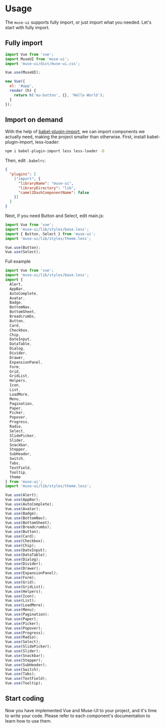 # Usage

The `muse-ui` supports fully import, or just import what you needed. Let's start with fully import.

## Fully import

```javascript
import Vue from 'vue';
import MuseUI from 'muse-ui';
import 'muse-ui/dist/muse-ui.css';

Vue.use(MuseUI);

new Vue({
  el: '#app',
  render (h) {
    return h('mu-button', {}, 'Hello World');
  }
});
```

## Import on demand

With the help of [babel-plugin-import](https://www.npmjs.com/package/babel-plugin-import), we can import components we actually need, making the project smaller than otherwise.
First, install babel-plugin-import, less-loader:

```bash
npm i babel-plugin-import less less-loader -D
```

Then, edit `.babelrc`:

```json
{
  "plugins": [
    ["import", {
      "libraryName": "muse-ui",
      "libraryDirectory": "lib",
      "camel2DashComponentName": false
    }]
  ]
}
```

Next, if you need Button and Select, edit main.js:

```javascript
import Vue from 'vue';
import 'muse-ui/lib/styles/base.less';
import { Button, Select } from 'muse-ui';
import 'muse-ui/lib/styles/theme.less';

Vue.use(Button);
Vue.use(Select);
```

Full example

```javascript
import Vue from 'vue';
import 'muse-ui/lib/styles/base.less';
import {
  Alert,
  AppBar,
  AutoComplete,
  Avatar,
  Badge,
  BottomNav,
  BottomSheet,
  Breadcrumbs,
  Button,
  Card,
  Checkbox,
  Chip,
  DateInput,
  DataTable,
  Dialog,
  Divider,
  Drawer,
  ExpansionPanel,
  Form,
  Grid,
  GridList,
  Helpers,
  Icon,
  List,
  LoadMore,
  Menu,
  Pagination,
  Paper,
  Picker,
  Popover,
  Progress,
  Radio,
  Select,
  SlidePicker,
  Slider,
  Snackbar,
  Stepper,
  SubHeader,
  Switch,
  Tabs,
  TextField,
  Tooltip,
  theme
} from 'muse-ui';
import 'muse-ui/lib/styles/theme.less';

Vue.use(Alert);
Vue.use(AppBar);
Vue.use(AutoComplete);
Vue.use(Avatar);
Vue.use(Badge);
Vue.use(BottomNav);
Vue.use(BottomSheet);
Vue.use(Breadcrumbs);
Vue.use(Button);
Vue.use(Card);
Vue.use(Checkbox);
Vue.use(Chip);
Vue.use(DateInput);
Vue.use(DataTable);
Vue.use(Dialog);
Vue.use(Divider);
Vue.use(Drawer);
Vue.use(ExpansionPanel);
Vue.use(Form);
Vue.use(Grid);
Vue.use(GridList);
Vue.use(Helpers);
Vue.use(Icon);
Vue.use(List);
Vue.use(LoadMore);
Vue.use(Menu);
Vue.use(Pagination);
Vue.use(Paper);
Vue.use(Picker);
Vue.use(Popover);
Vue.use(Progress);
Vue.use(Radio);
Vue.use(Select);
Vue.use(SlidePicker);
Vue.use(Slider);
Vue.use(Snackbar);
Vue.use(Stepper);
Vue.use(SubHeader);
Vue.use(Switch);
Vue.use(Tabs);
Vue.use(TextField);
Vue.use(Tooltip);
```

## Start coding

Now you have implemented Vue and Muse-UI to your project, and it's time to write your code. Please refer to each component's documentation to learn how to use them.
